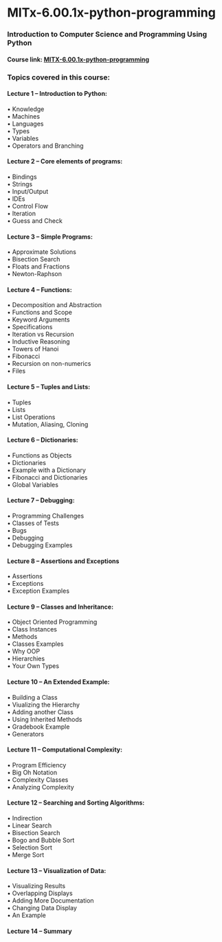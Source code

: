 # MITx-6.00.1x-python-programming

### Introduction to Computer Science and Programming Using Python

#### Course link: [MITX-6.00.1x-python-programming](https://www.edx.org/course/introduction-to-computer-science-and-programming-using-python-0)


### Topics covered in this course:
#### Lecture 1 – Introduction to Python:
• Knowledge<br />
• Machines<br />
• Languages<br />
• Types<br />
• Variables<br />
• Operators and Branching<br />
#### Lecture 2 – Core elements of programs:
• Bindings<br />
• Strings<br />
• Input/Output<br />
• IDEs<br />
• Control Flow <br />
• Iteration<br />
• Guess and Check<br />
#### Lecture 3 – Simple Programs:
• Approximate Solutions<br />
• Bisection Search<br />
• Floats and Fractions<br />
• Newton-Raphson<br />
#### Lecture 4 – Functions:
• Decomposition and Abstraction<br />
• Functions and Scope<br />
• Keyword Arguments<br />
• Specifications<br />
• Iteration vs Recursion<br />
• Inductive Reasoning<br />
• Towers of Hanoi<br />
• Fibonacci<br />
• Recursion on non-numerics<br />
• Files<br />
#### Lecture 5 – Tuples and Lists:
• Tuples<br />
• Lists<br />
• List Operations<br />
• Mutation, Aliasing, Cloning<br />
#### Lecture 6 – Dictionaries:
• Functions as Objects<br />
• Dictionaries<br />
• Example with a Dictionary<br />
• Fibonacci and Dictionaries<br />
• Global Variables<br />
#### Lecture 7 – Debugging:
• Programming Challenges<br />
• Classes of Tests<br />
• Bugs<br />
• Debugging<br />
• Debugging Examples<br />
#### Lecture 8 – Assertions and Exceptions
• Assertions<br />
• Exceptions<br />
• Exception Examples<br />
#### Lecture 9 – Classes and Inheritance:
• Object Oriented Programming<br />
• Class Instances<br />
• Methods<br />
• Classes Examples<br />
• Why OOP<br />
• Hierarchies<br />
• Your Own Types<br />
#### Lecture 10 – An Extended Example:
• Building a Class<br />
• Viualizing the Hierarchy<br />
• Adding another Class<br />
• Using Inherited Methods<br />
• Gradebook Example<br />
• Generators<br />
#### Lecture 11 – Computational Complexity:
• Program Efficiency<br />
• Big Oh Notation<br />
• Complexity Classes<br />
• Analyzing Complexity<br />
#### Lecture 12 – Searching and Sorting Algorithms:
• Indirection<br />
• Linear Search<br />
• Bisection Search<br />
• Bogo and Bubble Sort<br />
• Selection Sort<br />
• Merge Sort<br />
#### Lecture 13 – Visualization of Data:
• Visualizing Results<br />
• Overlapping Displays<br />
• Adding More Documentation<br />
• Changing Data Display<br />
• An Example<br />
#### Lecture 14 – Summary
